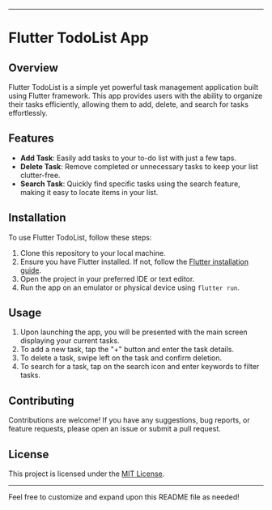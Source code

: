 
---

# Flutter TodoList App

## Overview
Flutter TodoList is a simple yet powerful task management application built using Flutter framework. This app provides users with the ability to organize their tasks efficiently, allowing them to add, delete, and search for tasks effortlessly.

## Features
- **Add Task**: Easily add tasks to your to-do list with just a few taps.
- **Delete Task**: Remove completed or unnecessary tasks to keep your list clutter-free.
- **Search Task**: Quickly find specific tasks using the search feature, making it easy to locate items in your list.

## Installation
To use Flutter TodoList, follow these steps:
1. Clone this repository to your local machine.
2. Ensure you have Flutter installed. If not, follow the [Flutter installation guide](https://flutter.dev/docs/get-started/install).
3. Open the project in your preferred IDE or text editor.
4. Run the app on an emulator or physical device using `flutter run`.

## Usage
1. Upon launching the app, you will be presented with the main screen displaying your current tasks.
2. To add a new task, tap the "+" button and enter the task details.
3. To delete a task, swipe left on the task and confirm deletion.
4. To search for a task, tap on the search icon and enter keywords to filter tasks.

## Contributing
Contributions are welcome! If you have any suggestions, bug reports, or feature requests, please open an issue or submit a pull request. 

## License
This project is licensed under the [MIT License](LICENSE).

---

Feel free to customize and expand upon this README file as needed!
